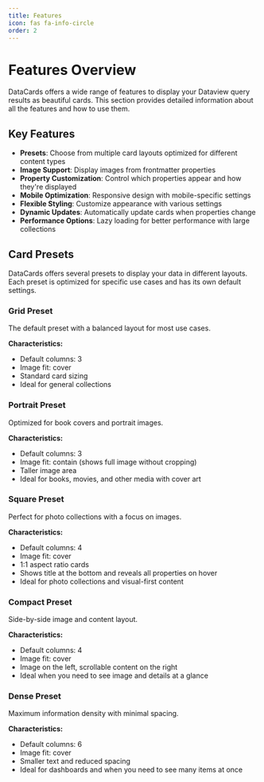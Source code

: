 ```yaml
---
title: Features
icon: fas fa-info-circle
order: 2
---
```


# Features Overview

DataCards offers a wide range of features to display your Dataview query results as beautiful cards. This section provides detailed information about all the features and how to use them.

## Key Features

- **Presets**: Choose from multiple card layouts optimized for different content types
- **Image Support**: Display images from frontmatter properties
- **Property Customization**: Control which properties appear and how they're displayed
- **Mobile Optimization**: Responsive design with mobile-specific settings
- **Flexible Styling**: Customize appearance with various settings
- **Dynamic Updates**: Automatically update cards when properties change
- **Performance Options**: Lazy loading for better performance with large collections

## Card Presets

DataCards offers several presets to display your data in different layouts. Each preset is optimized for specific use cases and has its own default settings.

### Grid Preset

The default preset with a balanced layout for most use cases.

**Characteristics:**
- Default columns: 3
- Image fit: cover
- Standard card sizing
- Ideal for general collections

### Portrait Preset

Optimized for book covers and portrait images.

**Characteristics:**
- Default columns: 3
- Image fit: contain (shows full image without cropping)
- Taller image area
- Ideal for books, movies, and other media with cover art

### Square Preset

Perfect for photo collections with a focus on images.

**Characteristics:**
- Default columns: 4
- Image fit: cover
- 1:1 aspect ratio cards
- Shows title at the bottom and reveals all properties on hover
- Ideal for photo collections and visual-first content

### Compact Preset

Side-by-side image and content layout.

**Characteristics:**
- Default columns: 4
- Image fit: cover
- Image on the left, scrollable content on the right
- Ideal when you need to see image and details at a glance

### Dense Preset

Maximum information density with minimal spacing.

**Characteristics:**
- Default columns: 6
- Image fit: cover
- Smaller text and reduced spacing
- Ideal for dashboards and when you need to see many items at once
